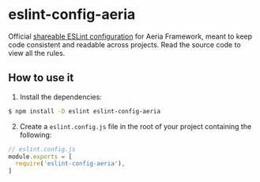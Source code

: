 # eslint-config-aeria

Official [shareable ESLint configuration](https://eslint.org/docs/latest/extend/shareable-configs) for Aeria Framework, meant to keep code consistent and readable across projects. Read the source code to view all the rules.

## How to use it

1. Install the dependencies:

```sh
$ npm install -D eslint eslint-config-aeria
```


2. Create a `eslint.config.js` file in the root of your project containing the following:

```js
// eslint.config.js
module.exports = [
  require('eslint-config-aeria'),
]
```

